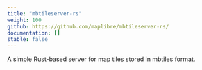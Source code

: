 ```yaml
---
title: "mbtileserver-rs"
weight: 100
github: https://github.com/maplibre/mbtileserver-rs/
documentation: []
stable: false
---
```


A simple Rust-based server for map tiles stored in mbtiles format.
